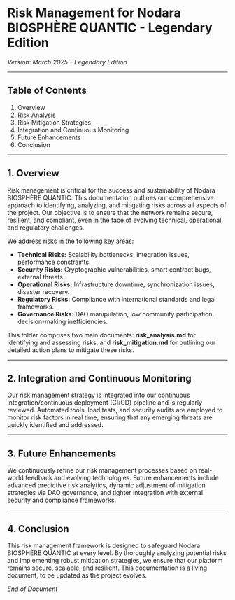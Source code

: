 # Risk Management for Nodara BIOSPHÈRE QUANTIC - Legendary Edition

*Version: March 2025 – Legendary Edition*

---

## Table of Contents

1. Overview
2. Risk Analysis
3. Risk Mitigation Strategies
4. Integration and Continuous Monitoring
5. Future Enhancements
6. Conclusion

---

## 1. Overview

Risk management is critical for the success and sustainability of Nodara BIOSPHÈRE QUANTIC. This documentation outlines our comprehensive approach to identifying, analyzing, and mitigating risks across all aspects of the project. Our objective is to ensure that the network remains secure, resilient, and compliant, even in the face of evolving technical, operational, and regulatory challenges.

We address risks in the following key areas:
- **Technical Risks:** Scalability bottlenecks, integration issues, performance constraints.
- **Security Risks:** Cryptographic vulnerabilities, smart contract bugs, external threats.
- **Operational Risks:** Infrastructure downtime, synchronization issues, disaster recovery.
- **Regulatory Risks:** Compliance with international standards and legal frameworks.
- **Governance Risks:** DAO manipulation, low community participation, decision-making inefficiencies.

This folder comprises two main documents: **risk_analysis.md** for identifying and assessing risks, and **risk_mitigation.md** for outlining our detailed action plans to mitigate these risks.

---

## 2. Integration and Continuous Monitoring

Our risk management strategy is integrated into our continuous integration/continuous deployment (CI/CD) pipeline and is regularly reviewed. Automated tools, load tests, and security audits are employed to monitor risk factors in real time, ensuring that any emerging threats are quickly identified and addressed.

---

## 3. Future Enhancements

We continuously refine our risk management processes based on real-world feedback and evolving technologies. Future enhancements include advanced predictive risk analytics, dynamic adjustment of mitigation strategies via DAO governance, and tighter integration with external security and compliance frameworks.

---

## 4. Conclusion

This risk management framework is designed to safeguard Nodara BIOSPHÈRE QUANTIC at every level. By thoroughly analyzing potential risks and implementing robust mitigation strategies, we ensure that our platform remains secure, scalable, and resilient. This documentation is a living document, to be updated as the project evolves.

*End of Document*
